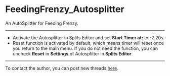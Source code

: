 # FeedingFrenzy_Autosplitter

An AutoSplitter for Feeding Frenzy.

---
- Activate the Autosplitter in Splits Editor and set **Start Timer at:** to -2.20s.
- Reset function is activated by default, which means timer will reset once you return to the main menu. If you do not need the function, you can uncheck **Reset** in **Settings** of Autosplitter in **Splits Editor**.

---
To contact the author, you can post new threads [here](https://www.speedrun.com/feeding_frenzy/forum).
